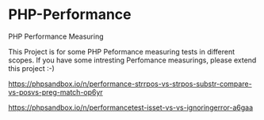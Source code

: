 # PHP-Performance
PHP Performance Measuring

This Project is for some PHP Peformance measuring tests in different scopes.
If you have some intresting Perfomance measurings, please extend this project :-)

https://phpsandbox.io/n/performance-strrpos-vs-strpos-substr-compare-vs-posvs-preg-match-op6yr

https://phpsandbox.io/n/performancetest-isset-vs-vs-ignoringerror-a6gaa
